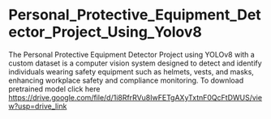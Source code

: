# Personal_Protective_Equipment_Detector_Project_Using_Yolov8
The Personal Protective Equipment Detector Project using YOLOv8 with a custom dataset is a computer vision system designed to detect and identify individuals wearing safety equipment such as helmets, vests, and masks, enhancing workplace safety and compliance monitoring.
To download pretrained model click here https://drive.google.com/file/d/1i8RfrRVu8IwFETgAXyTxtnF0QcFtDWUS/view?usp=drive_link
